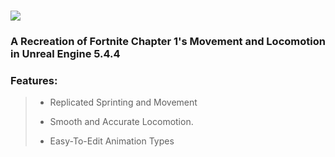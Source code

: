 # ![](https://github.com/Raytrac0/FortSource/blob/main/logo.png)
### A Recreation of Fortnite Chapter 1's Movement and Locomotion in Unreal Engine 5.4.4

### Features:
> - Replicated Sprinting and Movement
> 
> - Smooth and Accurate Locomotion.
> 
> - Easy-To-Edit Animation Types

